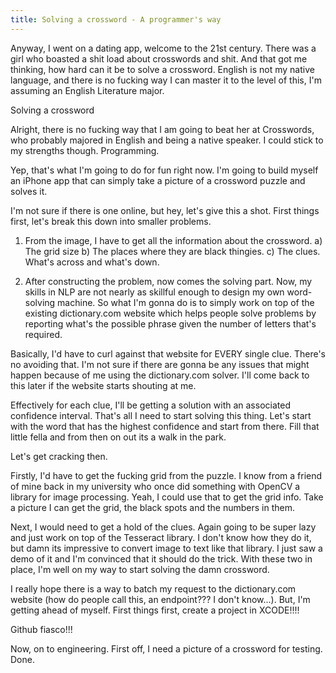 ```yaml
---
title: Solving a crossword - A programmer's way
---
```


Anyway, I went on a dating app, welcome to the 21st century. There was a girl who boasted a shit load about crosswords and shit. And that got me thinking, how hard can it be to solve a crossword. English is not my native language, and there is no fucking way I can master it to the level of this, I'm assuming an English Literature major.


Solving a crossword

Alright, there is no fucking way that I am going to beat her at Crosswords, who probably majored in English and being a native speaker. I could stick to my strengths though. Programming.

Yep, that's what I'm going to do for fun right now. I'm going to build myself an iPhone app that can simply take a picture of a crossword puzzle and solves it.

I'm not sure if there is one online, but hey, let's give this a shot. First things first, let's break this down into smaller problems.

1. From the image, I have to get all the information about the crossword.
	a) The grid size
	b) The places where they are black thingies.
	c) The clues. What's across and what's down.

2. After constructing the problem, now comes the solving part. Now, my skills in NLP are not nearly as skillful enough to design my own word-solving machine. So what I'm gonna do is to simply work on top of the existing dictionary.com website which helps people solve problems by reporting what's the possible phrase given the number of letters that's required.

Basically, I'd have to curl against that website for EVERY single clue. There's no avoiding that. I'm not sure if there are gonna be any issues that might happen because of me using the dictionary.com solver. I'll come back to this later if the website starts shouting at me.

Effectively for each clue, I'll be getting a solution with an associated confidence interval. That's all I need to start solving this thing. Let's start with the word that has the highest confidence and start from there. Fill that little fella and from then on out its a walk in the park.

Let's get cracking then.

Firstly, I'd have to get the fucking grid from the puzzle. I know from a friend of mine back in my university who once did something with OpenCV a library for image processing. Yeah, I could use that to get the grid info. Take a picture I can get the grid, the black spots and the numbers in them.

Next, I would need to get a hold of the clues. Again going to be super lazy and just work on top of the Tesseract library. I don't know how they do it, but damn its impressive to convert image to text like that library. I just saw a demo of it and I'm convinced that it should do the trick. With these two in place, I'm well on my way to start solving the damn crossword.

I really hope there is a way to batch my request to the dictionary.com website (how do people call this, an endpoint??? I don't know...). But, I'm getting ahead of myself. First things first, create a project in XCODE!!!!

Github fiasco!!!

Now, on to engineering. First off, I need a picture of a crossword for testing. Done.
